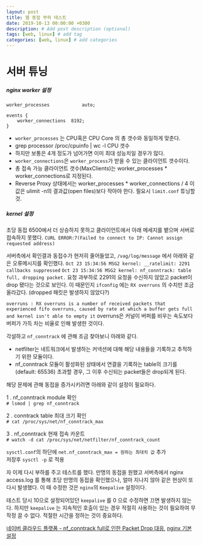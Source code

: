```yaml
---
layout: post
title: 웹 동접 부하 테스트
date: 2019-10-13 00:00:00 +0300
description: # Add post description (optional)
tags: [web, linux] # add tag
categories: [web, linux] # add categories
---
```


# 서버 튜닝

##### nginx worker 설정

```
worker_processes            auto;

events {
    worker_connections  8192;
}
```
- `worker_processes` 는 CPU혹은 CPU Core 의 총 갯수와 동일하게 맞춘다.
 - grep processor /proc/cpuinfo | wc -l CPU 갯수
 - 하지만 보통은 4개 정도가 넘어가면 이미 최대 성능치일 경우가 많다.
- `worker_connections`은 `worker_process`가 받을 수 있는 클라이언트 갯수이다.
 - 총 접속 가능 클라이언트 갯수(MaxClients)는 worker_processes * worker_connections로 지정된다.
 - Reverse Proxy 상태에서는 worker_processes * worker_connections / 4 이 값은 ulimit -n의 결과값(open files)보다 작아야 한다. 필요시 `limit.conf` 튜닝할 것.

##### kernel 설정

초당 동접 6500에서 더 상승하지 못하고 클라이언트에서 아래 메세지를 뱉으며 서버로 접속하지 못했다.
`CURL ERROR:7(Failed to connect to IP: Cannot assign requested address)`


서버측에서 확인결과 동접수가 현저히 줄어들었고,
`/vag/log/message` 에서 아래와 같은 오류메시지를 확인했다.
`Oct 23 15:34:56 MSG2 kernel: __ratelimit: 2291 callbacks suppressed`
`Oct 23 15:34:56 MSG2 kernel: nf_conntrack: table full, dropping packet.`
요청 과부하로 2291의 요청을 수신하지 않았고 packet이 drop 됐다는 것으로 보인다.
이 때문인지 `ifconfig` 에는 `RX overruns` 의 수치만 조금 올라갔다. (dropped 패킷은 발생하지 않았다?)

`overruns : RX overruns is a number of received packets that experienced fifo overruns, caused by rate at which a buffer gets full and kernel isn't able to empty it`
overruns은 커널이 버퍼를 비우는 속도보다 버퍼가 가득 차는 비율로 인해 발생한 것이다.


각설하고 `nf_conntrack` 에 관해 조금 찾아보니 아래와 같다.
- netfilter는 네트워크에서 발생하는 커넥션에 대해 해당 내용들을 기록하고 추적하기 위한 모듈이다.
- nf_conntrack 모듈이 활성화된 상태에서 연결을 기록하는 table의 크기를(default: 65536) 초과할 경우, 그 이후 수신되는 packet들은 drop되게 된다.


해당 문제에 관해 동접을 증가시키려면 아래와 같이 설정이 필요하다. 

1 . nf_conntrack module 확인<br>
`# lsmod | grep nf_conntrack`

2 . conntrack table 최대 크기 확인<br>
`# cat /proc/sys/net/nf_conntrack_max`

3 . nf_conntrack 현재 접속 카운트<br>
`# watch -d cat /proc/sys/net/netfilter/nf_conntrack_count`

`sysctl.conf`의 하단에 `net.nf_conntrack_max = 원하는 최대치 값` 추가<br>
저장후 `sysctl -p` 로 적용


자 이제 다시 부하를 주고 테스트를 했다. 만명의 동접을 원했고 서버측에서 nginx access.log 를 통해 초당 만명의 동접을 확인했으나, 얼마 지나지 않아 같은 현상이 또다시 발생했다. 이 때 수정한 것은 `nginx`의 `Keepalive` 설정이다.

테스트 당시 10으로 설정되어있던 `keepalive` 를 0 으로 수정하면 끄면 발생하지 않는다.
하지만 `keepalive` 는 지속적인 호출이 있는 경우 적절히 사용하는 것이 필요하여 무작정 끌 수 없다. 적절한 시간을 정하는 것이 중요하다.


[네이버 클라우드 플랫폼 - nf_conntrack full로 인한 Packet Drop 대응](https://medium.com/naver-cloud-platform/nf-conntrack-full%EB%A1%9C-%EC%9D%B8%ED%95%9C-packet-drop-%EB%8C%80%EC%9D%91-2586146e6714), [nginx 기본 설정](https://kwonnam.pe.kr/wiki/nginx/performance)
